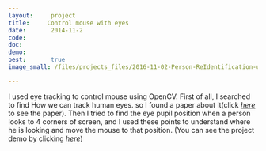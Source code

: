```yaml
---
layout:     project
title:     Control mouse with eyes
date:       2014-11-2
code:  
doc:        
demo:
best:       true
image_small: /files/projects_files/2016-11-02-Person-ReIdentification-using-Point-Cloud.png

---
```

I used eye tracking to control mouse using OpenCV. First of all, I searched to find How we can  track human eyes. so I found a paper about it(click  [*here*](http://www.inb.uni-luebeck.de/publikationen/pdfs/TiBa11b.pdf) to see the paper). Then I tried to find the eye pupil position when a person looks to 4 corners of screen, and I used these points to understand where he is looking and move the mouse to that position. (You can see the project demo by clicking [*here*](https://pnikdel.tinytake.com/sf/MjEwNzc0XzEzMjMzNDM)) 
